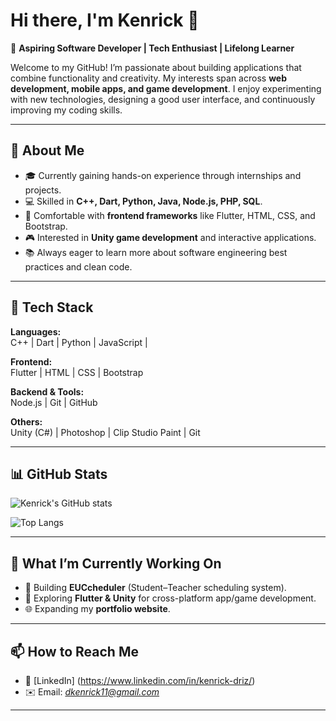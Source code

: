 # Hi there, I'm Kenrick 👋  

🚀 **Aspiring Software Developer | Tech Enthusiast | Lifelong Learner**  

Welcome to my GitHub! I’m passionate about building applications that combine functionality and creativity. My interests span across **web development, mobile apps, and game development**. I enjoy experimenting with new technologies, designing a good user interface, and continuously improving my coding skills.  

---

## 🌟 About Me
- 🎓 Currently gaining hands-on experience through internships and projects.  
- 💻 Skilled in **C++, Dart, Python, Java, Node.js, PHP, SQL**.  
- 🎨 Comfortable with **frontend frameworks** like Flutter, HTML, CSS, and Bootstrap.  
- 🎮 Interested in **Unity game development** and interactive applications.  
- 📚 Always eager to learn more about software engineering best practices and clean code.  

---

## 🔧 Tech Stack
**Languages:**  
C++ | Dart | Python | JavaScript | 

**Frontend:**  
Flutter | HTML | CSS | Bootstrap  

**Backend & Tools:**  
Node.js | Git | GitHub  

**Others:**  
Unity (C#) | Photoshop | Clip Studio Paint  |  Git

---

## 📊 GitHub Stats
![Kenrick's GitHub stats](https://github-readme-stats.vercel.app/api?username=kenrickdriz&show_icons=true&theme=radical)  

![Top Langs](https://github-readme-stats.vercel.app/api/top-langs/?username=kenrickdriz&layout=compact&theme=radical)  

---

## 🌱 What I’m Currently Working On
- 🔨 Building **EUCcheduler** (Student–Teacher scheduling system).  
- 📱 Exploring **Flutter & Unity** for cross-platform app/game development.  
- 🌐 Expanding my **portfolio website**.  

---

## 📫 How to Reach Me
- 💼 [LinkedIn] (https://www.linkedin.com/in/kenrick-driz/)  
- ✉️ Email: *dkenrick11@gmail.com*  

---

